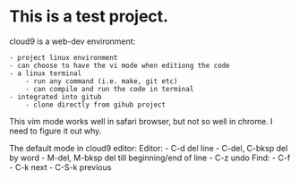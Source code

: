 # This is a test project.

cloud9 is a web-dev environment:

    - project linux environment
    - can choose to have the vi mode when editiong the code
    - a linux terminal 
        - run any command (i.e. make, git etc)
        - can compile and run the code in terminal
    - integrated into gitub
        - clone directly from gihub project
       
This vim mode works well in safari browser, but not so well in chrome. 
I need to figure it out why.

The default mode in cloud9 editor:
Editor:
    - C-d              del line
    - C-del, C-bksp    del by word
    - M-del, M-bksp    del till beginning/end of line
    - C-z              undo
Find:
    - C-f
    - C-k              next
    - C-S-k            previous